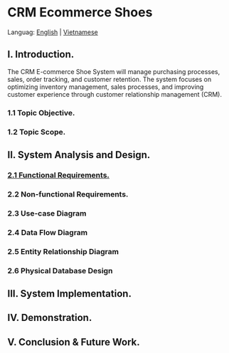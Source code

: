 # CRM Ecommerce Shoes

Languag: [English](README.md) | [Vietnamese](./docs/router_Language_Vietnamese.md)

## I. Introduction.
The CRM E-commerce Shoe System will manage purchasing processes, sales, order tracking, and customer retention. The system focuses on optimizing inventory management, sales processes, and improving customer experience through customer relationship management (CRM).
### 1.1 Topic Objective.
### 1.2 Topic Scope.

## II. System Analysis and Design.
### [2.1 Functional Requirements.](./docs/2_1_EN.md)
### 2.2 Non-functional Requirements.
### 2.3 Use-case Diagram
### 2.4 Data Flow Diagram
### 2.5 Entity Relationship Diagram
### 2.6 Physical Database Design
## III. System Implementation.
## IV. Demonstration.
## V. Conclusion & Future Work.